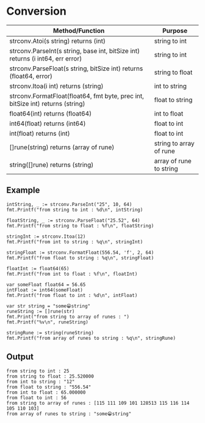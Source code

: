 # Conversion

Method/Function | Purpose
--------------- | -------
strconv.Atoi(s string) returns (int) | string to int
strconv.ParseInt(s string, base int, bitSize int) returns (i int64, err error) | string to int
strconv.ParseFloat(s string, bitSize int) returns (float64, error) | string to float
strconv.Itoa(i int) returns (string) | int to string
strconv.FormatFloat(float64, fmt byte, prec int, bitSize int) returns (string) | float to string
float64(int) returns (float64) | int to float
int64(float) returns (int64) | float to int
int(float) returns (int) | float to int
[]rune(string) returns (array of rune) | string to array of rune
string([]rune) returns (string) | array of rune to string

## Example

```golang
intString, _ := strconv.ParseInt("25", 10, 64)
fmt.Printf("from string to int : %d\n", intString)

floatString, _ := strconv.ParseFloat("25.52", 64)
fmt.Printf("from string to float : %f\n", floatString)

stringInt := strconv.Itoa(12)
fmt.Printf("from int to string : %q\n", stringInt)

stringFloat := strconv.FormatFloat(556.54, 'f', 2, 64)
fmt.Printf("from float to string : %q\n", stringFloat)

floatInt := float64(65)
fmt.Printf("from int to float : %f\n", floatInt)

var someFloat float64 = 56.65
intFloat := int64(someFloat)
fmt.Printf("from float to int : %d\n", intFloat)

var str string = "some😁string"
runeString := []rune(str)
fmt.Print("from string to array of runes : ")
fmt.Printf("%v\n", runeString)

stringRune := string(runeString)
fmt.Printf("from array of runes to string : %q\n", stringRune)
```

## Output

```
from string to int : 25
from string to float : 25.520000
from int to string : "12"
from float to string : "556.54"
from int to float : 65.000000
from float to int : 56
from string to array of runes : [115 111 109 101 128513 115 116 114 105 110 103]
from array of runes to string : "some😁string"
```